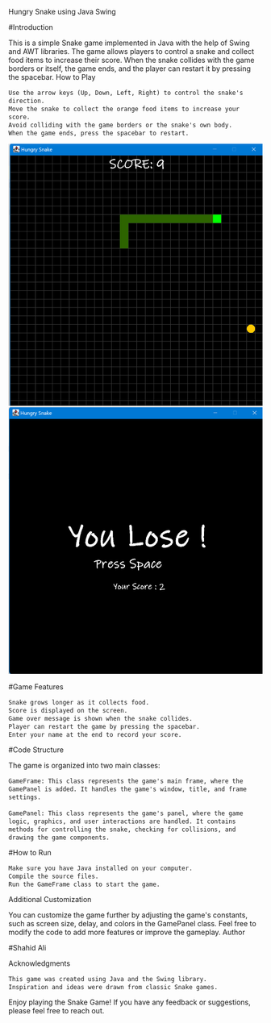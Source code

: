 Hungry Snake using Java Swing

#Introduction

This is a simple Snake game implemented in Java with the help of Swing and AWT libraries. The game allows players to control a snake and collect food items to increase their score. When the snake collides with the game borders or itself, the game ends, and the player can restart it by pressing the spacebar.
How to Play

    Use the arrow keys (Up, Down, Left, Right) to control the snake's direction.
    Move the snake to collect the orange food items to increase your score.
    Avoid colliding with the game borders or the snake's own body.
    When the game ends, press the spacebar to restart.
    

<div align="center">
  <img alt="Demo" src="./assets/gameon.png" />
  <img alt="Demo" src="./assets/output.png" />
    
</div>

#Game Features

    Snake grows longer as it collects food.
    Score is displayed on the screen.
    Game over message is shown when the snake collides.
    Player can restart the game by pressing the spacebar.
    Enter your name at the end to record your score.

#Code Structure

The game is organized into two main classes:

    GameFrame: This class represents the game's main frame, where the GamePanel is added. It handles the game's window, title, and frame settings.

    GamePanel: This class represents the game's panel, where the game logic, graphics, and user interactions are handled. It contains methods for controlling the snake, checking for collisions, and drawing the game components.

#How to Run

    Make sure you have Java installed on your computer.
    Compile the source files.
    Run the GameFrame class to start the game.



Additional Customization

You can customize the game further by adjusting the game's constants, such as screen size, delay, and colors in the GamePanel class. Feel free to modify the code to add more features or improve the gameplay.
Author

  #Shahid Ali


Acknowledgments

    This game was created using Java and the Swing library.
    Inspiration and ideas were drawn from classic Snake games.

Enjoy playing the Snake Game! If you have any feedback or suggestions, please feel free to reach out.
